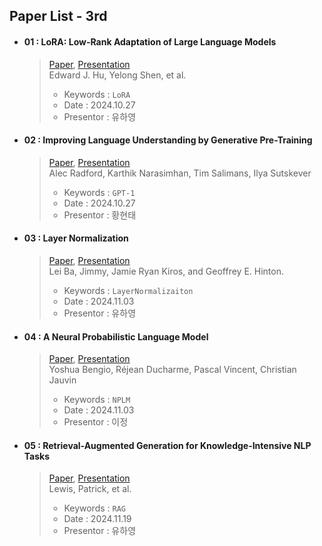 ## Paper List - 3rd

- #### 01 : LoRA: Low-Rank Adaptation of Large Language Models
  > [Paper](https://arxiv.org/abs/2106.09685), [Presentation]() <br>
  > Edward J. Hu, Yelong Shen, et al.
  >
  > - Keywords : `LoRA`
  > - Date : 2024.10.27
  > - Presentor : 유하영

- #### 02 : Improving Language Understanding by Generative Pre-Training
  > [Paper](https://www.mikecaptain.com/resources/pdf/GPT-1.pdf), [Presentation](https://github.com/NLP-Study-JAPPU/Basic-Course/blob/main/Presentations/GPT-1_%E1%84%92%E1%85%AA%E1%86%BC%E1%84%92%E1%85%A7%E1%86%AB%E1%84%90%E1%85%A2.pdf) <br>
  > Alec Radford, Karthik Narasimhan, Tim Salimans, Ilya Sutskever
  >
  > - Keywords : `GPT-1`
  > - Date : 2024.10.27
  > - Presentor : 황현태

- #### 03 : Layer Normalization
  > [Paper](https://arxiv.org/abs/1607.06450), [Presentation]() <br>
  > Lei Ba, Jimmy, Jamie Ryan Kiros, and Geoffrey E. Hinton.
  >
  > - Keywords : `LayerNormalizaiton`
  > - Date : 2024.11.03
  > - Presentor : 유하영
  
- #### 04 : A Neural Probabilistic Language Model
  > [Paper](https://www.jmlr.org/papers/volume3/bengio03a/bengio03a.pdf), [Presentation]() <br>
  > Yoshua Bengio, Réjean Ducharme, Pascal Vincent, Christian Jauvin
  >
  > - Keywords : `NPLM`
  > - Date : 2024.11.03
  > - Presentor : 이정

- #### 05 : Retrieval-Augmented Generation for Knowledge-Intensive NLP Tasks
  > [Paper](https://arxiv.org/abs/2005.11401), [Presentation](https://github.com/NLP-Study-JAPPU/Basic-Course/blob/main/Presentations/RAG-%EC%9C%A0%ED%95%98%EC%98%81.pdf) <br>
  > Lewis, Patrick, et al. 
  >
  > - Keywords : `RAG`
  > - Date : 2024.11.19
  > - Presentor : 유하영
